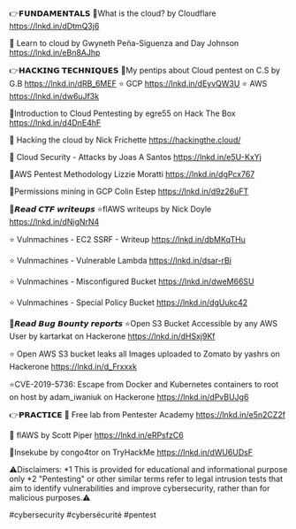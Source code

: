 
👉𝗙𝗨𝗡𝗗𝗔𝗠𝗘𝗡𝗧𝗔𝗟𝗦
🌟What is the cloud? by Cloudflare
https://lnkd.in/dDtmQ3j6

🌟 Learn to cloud by Gwyneth Peña-Siguenza and Day Johnson
https://lnkd.in/eBn8AJhp

👉𝗛𝗔𝗖𝗞𝗜𝗡𝗚 𝗧𝗘𝗖𝗛𝗡𝗜𝗤𝗨𝗘𝗦
🌟My pentips about Cloud pentest on C.S by G.B
https://lnkd.in/dRB_6MEF 
⭐ GCP https://lnkd.in/dEyvQW3U
⭐ AWS https://lnkd.in/dw6uJf3k

🌟Introduction to Cloud Pentesting by egre55 on Hack The Box
https://lnkd.in/d4DnE4hF

🌟 Hacking the cloud by Nick Frichette
https://hackingthe.cloud/

🌟 Cloud Security - Attacks by Joas A Santos
https://lnkd.in/e5U-KxYj

🌟AWS Pentest Methodology Lizzie Moratti
https://lnkd.in/dgPcx767

🌟Permissions mining in GCP Colin Estep
https://lnkd.in/d9z26uFT

🌟𝙍𝙚𝙖𝙙 𝘾𝙏𝙁 𝙬𝙧𝙞𝙩𝙚𝙪𝙥𝙨
⭐flAWS writeups by Nick Doyle
https://lnkd.in/dNigNrN4

⭐ Vulnmachines - EC2 SSRF - Writeup
https://lnkd.in/dbMKqTHu

⭐ Vulnmachines - Vulnerable Lambda
https://lnkd.in/dsar-rBi

⭐ Vulnmachines - Misconfigured Bucket
https://lnkd.in/dweM66SU

⭐ Vulnmachines - Special Policy Bucket
https://lnkd.in/dgUukc42

🌟𝙍𝙚𝙖𝙙 𝘽𝙪𝙜 𝘽𝙤𝙪𝙣𝙩𝙮 𝙧𝙚𝙥𝙤𝙧𝙩𝙨
⭐Open S3 Bucket Accessible by any AWS User by kartarkat on Hackerone
https://lnkd.in/dHSxj9Kf

⭐ Open AWS S3 bucket leaks all Images uploaded to Zomato by yashrs on Hackerone
https://lnkd.in/d_Frxxxk

⭐CVE-2019-5736: Escape from Docker and Kubernetes containers to root on host by adam_iwaniuk on Hackerone
https://lnkd.in/dPvBUJg6

👉𝗣𝗥𝗔𝗖𝗧𝗜𝗖𝗘
🌟 Free lab from Pentester Academy
https://lnkd.in/e5n2CZ2f

🌟 flAWS by Scott Piper
https://lnkd.in/eRPsfzC6

🌟Insekube by congo4tor on TryHackMe
https://lnkd.in/dWU6UDsF

⚠️Disclaimers:
*1 This is provided for educational and informational purpose only
*2 "Pentesting" or other similar terms refer to legal intrusion tests that aim to identify vulnerabilities and improve cybersecurity, rather than for malicious purposes.⚠️

#cybersecurity #cybersécurité #pentest
